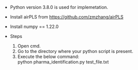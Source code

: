 
- Python version 3.8.0 is used for implemetation.

- Install airPLS from https://github.com/zmzhang/airPLS
- Install numpy == 1.22.0

- Steps
	1. Open cmd.
	2. Go to the directory where your python script  is present.
	3. Execute the below command:\
			python pharma_identification.py test_file.txt

		
 

	
